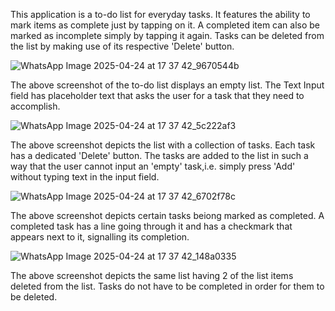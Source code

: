 This application is a to-do list for everyday tasks. It features the ability to mark items as complete just by tapping on it. A completed item can also be marked as incomplete simply by tapping it again. 
Tasks can be deleted from the list by making use of its respective 'Delete' button. 


![WhatsApp Image 2025-04-24 at 17 37 42_9670544b](https://github.com/user-attachments/assets/314ddf81-86b5-470d-95c2-3ddafbc7abf9)

The above screenshot of the to-do list displays an empty list. The Text Input field has placeholder text that asks the user for a task that they need to accomplish.


![WhatsApp Image 2025-04-24 at 17 37 42_5c222af3](https://github.com/user-attachments/assets/81ee24a2-7aa5-4bee-96bd-cf95bc12fb10)

The above screenshot depicts the list with a collection of tasks. Each task has a dedicated 'Delete' button. The tasks are added to the list in such a way that the user cannot input an 'empty' task,i.e. simply press 'Add' without typing text in the input field.


![WhatsApp Image 2025-04-24 at 17 37 42_6702f78c](https://github.com/user-attachments/assets/39d9fc2f-e279-4652-91d1-4027f5c26aa7)

The above screenshot depicts certain tasks beiong marked as completed. A completed task has a line going through it and has a checkmark that appears next to it, signalling its completion.


![WhatsApp Image 2025-04-24 at 17 37 42_148a0335](https://github.com/user-attachments/assets/ef869ea5-57f2-4402-ba8b-fefb817b8a99)

The above screenshot depicts the same list having 2 of the list items deleted from the list. Tasks do not have to be completed in order for them to be deleted. 
